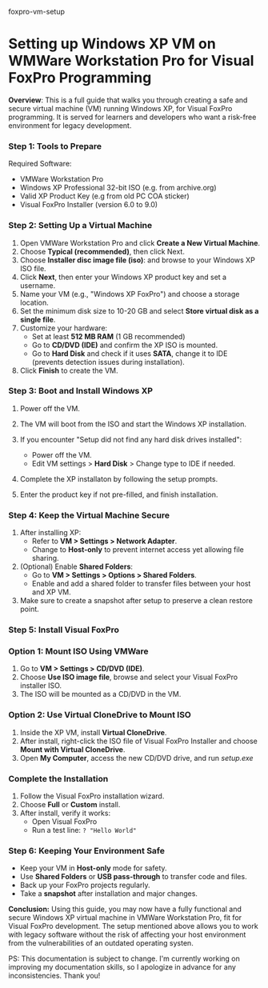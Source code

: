  foxpro-vm-setup
# **Setting up Windows XP VM on WMWare Workstation Pro for Visual FoxPro Programming**


**Overview**: This is a full guide that walks you through creating a safe and secure virtual machine (VM) running Windows XP, for Visual FoxPro programming. It is served for learners and developers who want a risk-free environment for legacy development.

### **Step 1: Tools to Prepare**
Required Software:
* VMWare Workstation Pro
* Windows XP Professional 32-bit ISO (e.g. from archive.org)
* Valid XP Product Key (e.g from old PC COA sticker)
* Visual FoxPro Installer (version 6.0 to 9.0)

### **Step 2: Setting Up a Virtual Machine**
1. Open VMWare Workstation Pro and click **Create a New Virtual Machine**.
2. Choose **Typical (recommended)**, then click Next.
3. Choose **Installer disc image file (iso)**: and browse to your Windows XP ISO file.
4. Click **Next**, then enter your Windows XP product key and set a username.
5. Name your VM (e.g., "Windows XP FoxPro") and choose a storage location.
6. Set the minimum disk size to 10-20 GB and select **Store virtual disk as a single file**.
7. Customize your hardware:
   * Set at least **512 MB RAM** (1 GB recommended)
   * Go to **CD/DVD (IDE)** and confirm the XP ISO is mounted.
   * Go to **Hard Disk** and check if it uses **SATA**,            change it to IDE (prevents detection issues during            installation).
8. Click **Finish** to create the VM.

### **Step 3: Boot and Install Windows XP**

1. Power off the VM.
2. The VM will boot from the ISO and start the Windows XP installation.
3. If you encounter "Setup did not find any hard disk drives installed":
   * Power off the VM.
   * Edit VM settings > **Hard Disk**  > Change type to IDE        if needed.

4. Complete the XP installaton by following the setup prompts.
5. Enter the product key if not pre-filled, and finish installation.

### **Step 4: Keep the Virtual Machine Secure**

1. After installing XP:
   * Refer to **VM > Settings > Network Adapter**.
   * Change to **Host-only** to prevent internet access yet        allowing file sharing.
2. (Optional) Enable **Shared Folders**:
   * Go to **VM > Settings > Options > Shared Folders**.
   * Enable and add a shared folder to transfer files between      your host and XP VM.
3. Make sure to create a snapshot after setup to preserve a clean restore point.

### **Step 5: Install Visual FoxPro**

### **Option 1: Mount ISO Using VMWare**
1. Go to **VM > Settings > CD/DVD (IDE)**.
2. Choose **Use ISO image file**, browse and select your Visual FoxPro installer ISO.
3. The ISO will be mounted as a CD/DVD in the VM.

### **Option 2: Use Virtual CloneDrive to Mount ISO**
1. Inside the XP VM, install **Virtual CloneDrive**.
2. After install, right-click the ISO file of Visual FoxPro Installer and choose **Mount with Virtual CloneDrive**.
3. Open **My Computer**, access the new CD/DVD drive, and run _setup.exe_

### **Complete the Installation**
1. Follow the Visual FoxPro installation wizard.
2. Choose **Full** or **Custom** install.
3. After install, verify it works:
   * Open Visual FoxPro
   * Run a test line: `? "Hello World"`

### **Step 6: Keeping Your Environment Safe**
* Keep your VM in **Host-only** mode for safety.
* Use **Shared Folders** or **USB pass-through** to transfer code and files.
* Back up your FoxPro projects regularly.
* Take a **snapshot** after installation and major changes.


**Conclusion:** Using this guide, you may now have a fully functional and secure Windows XP virtual machine in VMWare Workstation Pro, fit for Visual FoxPro development. The setup mentioned above allows you to work with legacy software without the risk of affecting your host environment from the vulnerabilities of an outdated operating systen. 

PS: This documentation is subject to change. I'm currently working on improving my documentation skills, so I apologize in advance for any inconsistencies. Thank you!


